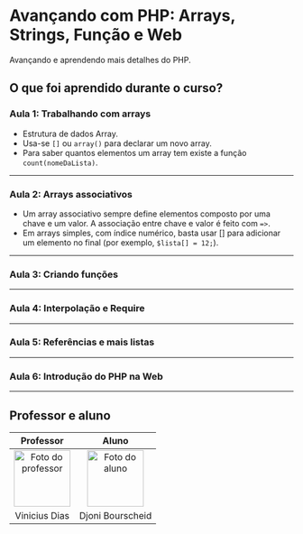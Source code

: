 # Avançando com PHP: Arrays, Strings, Função e Web

Avançando e aprendendo mais detalhes do PHP.

## O que foi aprendido durante o curso?

### Aula 1: Trabalhando com arrays

- Estrutura de dados Array.
- Usa-se `[]` ou `array()` para declarar um novo array.
- Para saber quantos elementos um array tem existe a função `count(nomeDaLista)`.

---

### Aula 2: Arrays associativos

- Um array associativo sempre define elementos composto por uma chave e um valor. A associação entre chave e valor é feito com `=>`.
- Em arrays simples, com índice numérico, basta usar [] para adicionar um elemento no final (por exemplo, `$lista[] = 12;`).

---

### Aula 3: Criando funções

---

### Aula 4: Interpolação e Require

---

### Aula 5: Referências e mais listas

---

### Aula 6: Introdução do PHP na Web

---

## Professor e aluno

Professor | Aluno
:---:     | :---:
<a href="https://github.com/cviniciussdias" target="_blank" rel="noopener noreferrer"><img width="100" height="100" src="https://github.com/cviniciussdias.png" alt="Foto do professor" title="Foto do professor"></a> | <a href="https://github.com/djonibourscheid" target="_blank" rel="noopener noreferrer"><img width="100" height="100" src="https://github.com/djonibourscheid.png" alt="Foto do aluno" title="Foto do aluno"></a>
Vinicius Dias | Djoni Bourscheid
